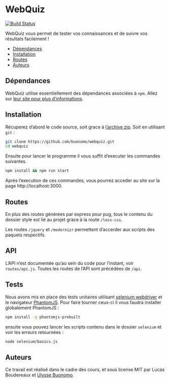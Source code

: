 # WebQuiz

[![Build Status](https://travis-ci.org/BuonOmo/webquiz.svg?branch=master)](https://travis-ci.org/BuonOmo/webquiz)

WebQuiz vous permet de tester vos connaissances et de suivre vos résultats facilement !

- [Dépendances](#dépendances)
- [Installation](#installation)
- [Routes](#routes)
- [Auteurs](#auteurs)

## Dépendances

WebQuiz utilise essentiellement des dépendances associées à `npm`. Allez sur [leur site pour plus d’informations](https://npmjs.com).

## Installation

Récuperez d’abord le code source, soit grace à [l’archive zip](https://github.com/BuonOmo/webquiz/archive/master.zip). Soit en utilisant `git` :

```sh
git clone https://github.com/buonomo/webquiz.git
cd webquiz
```
Ensuite pour lancer le programme il vous suffit d’executer les commandes suivantes.

```sh
npm install && npm run start
```

Après l’execution de ces commandes, vous pourrez acceder au site sur la page http://localhost:3000.

## Routes

En plus des routes générées par express pour pug, tous le contenu du dossier style est lié au projet gràce à la route `/less-css`.


Les routes `/jquery` et `/modernizr` permettent d’accerder aux scripts des paquets respectifs.

## API

L’API n’est documentée qu’au sein du code pour l’instant, voir `routes/api.js`. Toutes les routes de l’API sont précédées de `/api`.

## Tests

Nous avons mis en place des tests unitaires utilisant [selenium webdriver](http://seleniumhq.github.io/selenium/docs/api/javascript/index.html) et le navigateur [PhantomJS](http://phantomjs.org/). Pour faire tourner ceux-ci il vous faudra installer globalement PhantomJS :

```bash
npm install -g phantomjs-prebuilt
```

ensuite vous pouvez lancer les scripts contenu dans le dossier `selenium` et voir les erreurs retournées :

```zsh
node selenium/basics.js
```

## Auteurs

Ce travail est réalisé dans le cadre des cours, et sous license MIT par Lucas Boudereaux et [Ulysse Buonomo](mailto:buonomo.ulysse@gmail.com).
